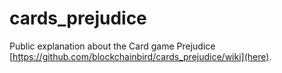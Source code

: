 # cards_prejudice
Public explanation about the Card game Prejudice [https://github.com/blockchainbird/cards_prejudice/wiki](here).
